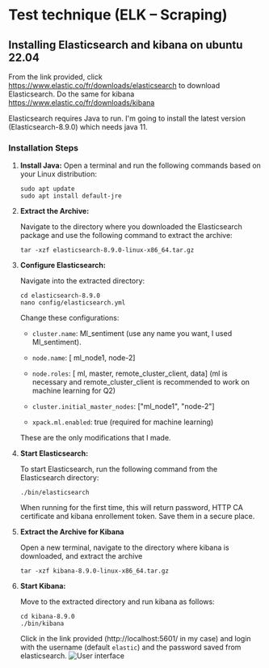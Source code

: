 # Test technique (ELK – Scraping)
## Installing Elasticsearch and kibana on ubuntu 22.04
From the link provided, click https://www.elastic.co/fr/downloads/elasticsearch to download Elasticsearch.
Do the same for kibana https://www.elastic.co/fr/downloads/kibana

Elasticsearch requires Java to run. I'm going to install the latest version (Elasticsearch-8.9.0) which needs java 11.

### Installation Steps

1. **Install Java:**
   Open a terminal and run the following commands based on your Linux distribution:

   ```
   sudo apt update
   sudo apt install default-jre
   ```
2. **Extract the Archive:**

   Navigate to the directory where you downloaded the Elasticsearch package and use the following command to extract the archive:

   ```
   tar -xzf elasticsearch-8.9.0-linux-x86_64.tar.gz
   ```

3. **Configure Elasticsearch:**

   Navigate into the extracted directory:

   ```
   cd elasticsearch-8.9.0
   nano config/elasticsearch.yml
   ```
   Change these configurations:
   - `cluster.name`: Ml_sentiment (use any name you want, I used Ml_sentiment).

   - `node.name`: [ ml_node1, node-2]

   - `node.roles`: [ ml, master, remote_cluster_client, data] (ml is necessary and remote_cluster_client is recommended to work on machine learning for Q2)

   - `cluster.initial_master_nodes`: ["ml_node1", "node-2"]

   - `xpack.ml.enabled`: true (required for machine learning)

   These are the only modifications that I made.

4. **Start Elasticsearch:**

   To start Elasticsearch, run the following command from the Elasticsearch directory:
   ```
   ./bin/elasticsearch
   ```
   When running for the first time, this will return password, HTTP CA certificate and kibana enrollement token. Save them in a secure place.

5. **Extract the Archive for Kibana**

   Open a new terminal, navigate to the directory where kibana is downloaded, and extract the archive
   ```
   tar -xzf kibana-8.9.0-linux-x86_64.tar.gz
   ```
6. **Start Kibana:**

   Move to the extracted directory and run kibana as follows:
   ```
   cd kibana-8.9.0
   ./bin/kibana
   ```
   Click in the link provided (http://localhost:5601/ in my case) and login with the username (default `elastic`) and the password saved from elasticsearch.
   ![User interface]()
